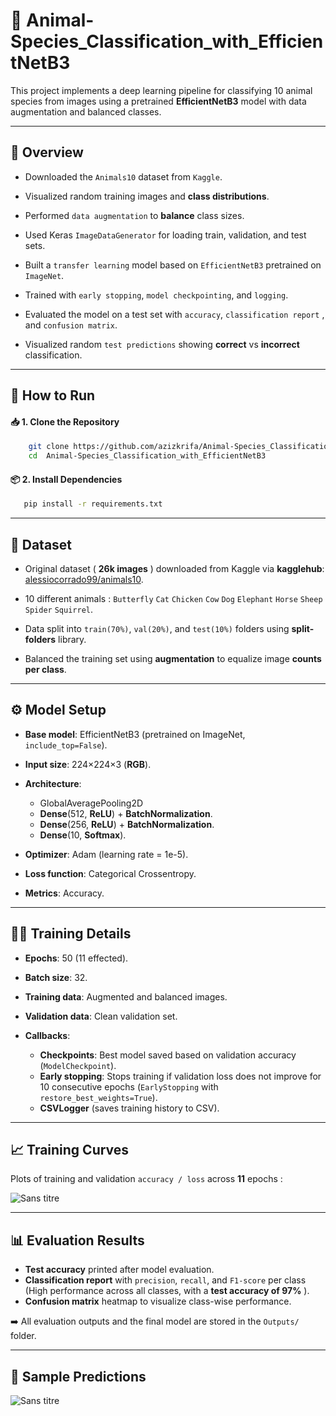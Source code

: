 # 🐾 Animal-Species_Classification_with_EfficientNetB3

This project implements a deep learning pipeline for classifying 10 animal species from images using a pretrained **EfficientNetB3** model with data augmentation and balanced classes.

---

## 🧠 Overview ##

- Downloaded the `Animals10` dataset from `Kaggle`.

- Visualized random training images and **class distributions**.

- Performed `data augmentation` to **balance** class sizes.

- Used Keras `ImageDataGenerator` for loading train, validation, and test sets.

- Built a `transfer learning` model based on `EfficientNetB3` pretrained on `ImageNet`.

- Trained with `early stopping`, `model checkpointing`, and  `logging`.

- Evaluated the model on a test set with `accuracy`, `classification report` ,  and `confusion matrix`.

- Visualized random `test predictions` showing **correct** vs **incorrect** classification.

---

## 🚀 How to Run

#### 📥 1. Clone the Repository

``` bash
    git clone https://github.com/azizkrifa/Animal-Species_Classification_with_EfficientNetB3.git
    cd  Animal-Species_Classification_with_EfficientNetB3
```

#### 📦 2. Install Dependencies

``` bash 
   pip install -r requirements.txt
``` 

---

## 📁 Dataset ##

- Original dataset ( **26k images** ) downloaded from Kaggle via **kagglehub**: [alessiocorrado99/animals10](https://www.kaggle.com/datasets/alessiocorrado99/animals10).

- 10 different animals : `Butterfly`   `Cat`   `Chicken`   `Cow`   `Dog`   `Elephant`   `Horse`   `Sheep`   `Spider`   `Squirrel`.

- Data split into `train(70%)`, `val(20%)`, and `test(10%)` folders using **split-folders** library.

- Balanced the training set using **augmentation** to equalize image **counts per class**.

---

## ⚙️ Model Setup

- **Base model**: EfficientNetB3 (pretrained on ImageNet, `include_top=False`).
  
- **Input size**: 224×224×3 (**RGB**).
  
- **Architecture**:
  
  - GlobalAveragePooling2D
  - **Dense**(512, **ReLU**) + **BatchNormalization**.
  - **Dense**(256, **ReLU**) + **BatchNormalization**.
  - **Dense**(10, **Softmax**).
    
- **Optimizer**: Adam (learning rate = 1e-5).
  
- **Loss function**: Categorical Crossentropy.
  
- **Metrics**: Accuracy.

---

## 🏋️‍♂️ Training Details

- **Epochs**: 50 (11 effected).
  
- **Batch size**: 32.
  
- **Training data**: Augmented and balanced images.
  
- **Validation data**: Clean validation set.
  
- **Callbacks**:
  
  - **Checkpoints**: Best model saved based on validation accuracy (`ModelCheckpoint`).
  - **Early stopping**: Stops training if validation loss does not improve for 10 consecutive epochs (`EarlyStopping` with `restore_best_weights=True`).
  - **CSVLogger** (saves training history to CSV).

---

## 📈 Training Curves

Plots of training and validation `accuracy / loss` across **11** epochs :

   ![Sans titre](https://github.com/user-attachments/assets/2a138a4a-3126-4586-b15c-4c07895778ff)

---

## 📊 Evaluation Results

- **Test accuracy** printed after model evaluation.
- **Classification report** with `precision`, `recall`, and `F1-score` per class (High performance across all classes, with a **test accuracy of 97%** ).
- **Confusion matrix** heatmap to visualize class-wise performance.

➡️  All evaluation outputs and the final model are stored in the `Outputs/` folder.

----

## 🎯 Sample Predictions

 ![Sans titre](https://github.com/user-attachments/assets/5bc705da-cefd-4272-a024-6fb899f20ba5)





